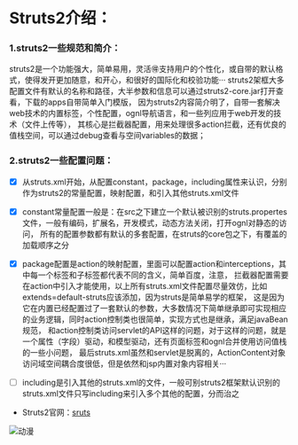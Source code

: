 
Struts2介绍：
==========

### 1.struts2一些规范和简介：

struts2是一个功能强大，简单易用，灵活🉐️支持用户的个性化，或自带的默认格式，使得发开更加随意，和开心，和很好的国际化和校验功能···
struts2架框大多配置文件有默认的名称和路径，大半参数和信息可以通过struts2-core.jar打开查看，下载的apps自带简单入门模版，
因为struts2内容简介明了，自带一套解决web技术的内置标签，个性配置，ognl导航语言，和一些列应用于web开发的技术（文件上传等），
其核心是拦截器配置，用来处理很多action拦截，还有优良的值栈空间，可以通过debug查看与空间variables的数据；

### 2.struts2一些配置问题：


- [x] 从struts.xml开始，从配置constant，package，including属性来认识，分别作为struts2的常量配置，映射配置，和引入其他struts.xml文件

- [x] constant常量配置一般是：在src之下建立一个默认被识别的struts.propertes文件，一般有编码，扩展名，开发模式，动态方法关闭，打开ognl对静态的访问，
所有的配置参数都有默认的多套配置，在struts的core包之下，有覆盖的加载顺序之分

- [x] package配置是action的映射配置，里面可以配置action和interceptions，其中每一个标签和子标签都代表不同的含义，简单百度，注意，
拦截器配置需要在action中引入才能使用，以上所有struts.xml文件配置尽量效仿，比如extends=default-struts应该添加，因为struts是简单易学的框架，
这是因为它在内置已经配置过了一套默认的参数，大多数情况下简单继承即可实现相应的业务逻辑，同时action控制类也很简单，实现方式也是继承，满足javaBean规范，
和action控制类访问servlet的API这样的问题，对于这样的问题，就是一个属性（字段）驱动，和模型驱动，还有页面标签和ognl合并使用访问值栈的一些小问题，
最后struts.xml虽然和servlet是脱离的，ActionContent对象访问域空间耦合度很低，但是依然和jsp内置对象内容相关···

- [ ] including是引入其他的struts.xml的文件，一般可别struts2框架默认识别的struts.xml文件只写including来引入多个其他的配置，分而治之     



- Struts2官网：[sruts](http://struts.apache.org)

![动漫](https://timgsa.baidu.com/timg?image&quality=80&size=b9999_10000&sec=1522326939146&di=faac63ea8ee993563006692e1a640177&imgtype=0&src=http%3A%2F%2Fattach.bbs.miui.com%2Fforum%2F201708%2F02%2F162015g8shss8wbwb8w193.jpg)
